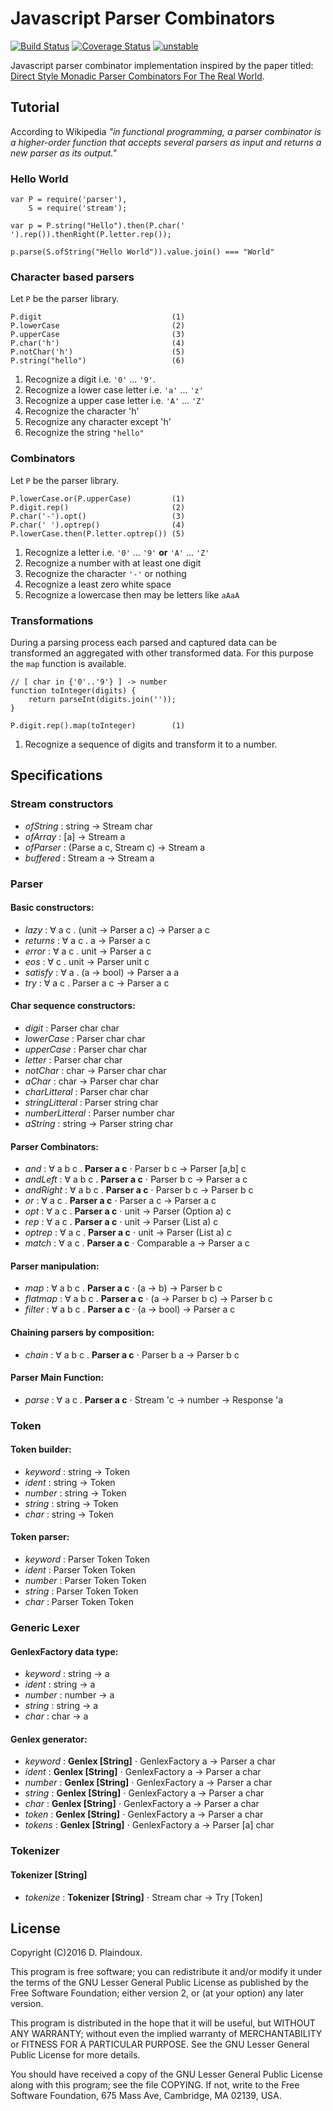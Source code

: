 # Javascript Parser Combinators

[![Build Status](https://travis-ci.org/d-plaindoux/parsec.svg)](https://travis-ci.org/d-plaindoux/parsec) 
[![Coverage Status](https://coveralls.io/repos/d-plaindoux/parsec/badge.png?branch=master)](https://coveralls.io/r/d-plaindoux/parsec?branch=master) 
[![unstable](http://badges.github.io/stability-badges/dist/stable.svg)](http://github.com/badges/stability-badges)

Javascript parser combinator implementation inspired by the paper titled:
[Direct Style Monadic Parser Combinators For The Real World](http://research.microsoft.com/en-us/um/people/daan/download/papers/parsec-paper.pdf).

## Tutorial

According to Wikipedia *"in functional programming, a parser combinator is a 
higher-order function that accepts several parsers as input and returns a new 
parser as its output."* 

### Hello World

```
var P = require('parser'),
    S = require('stream');

var p = P.string("Hello").then(P.char(' ').rep()).thenRight(P.letter.rep());
            
p.parse(S.ofString("Hello World")).value.join() === "World"
```

### Character based parsers

Let `P` be the parser library.

```
P.digit                             (1)
P.lowerCase                         (2)
P.upperCase                         (3)
P.char('h')                         (4)
P.notChar('h')                      (5)
P.string("hello")                   (6)
```

1. Recognize a digit i.e. `'0'` ... `'9'`.
2. Recognize a lower case letter i.e. `'a'` ... `'z'`
3. Recognize a upper case letter i.e. `'A'` ... `'Z'`
4. Recognize the character 'h'
5. Recognize any character except 'h'
6. Recognize the string `"hello"`

### Combinators

Let `P` be the parser library.

```
P.lowerCase.or(P.upperCase)         (1)
P.digit.rep()                       (2)
P.char('-').opt()                   (3)
P.char(' ').optrep()                (4)
P.lowerCase.then(P.letter.optrep()) (5)
```

1. Recognize a letter i.e. `'0'` ... `'9'` **or** `'A'` ... `'Z'`
4. Recognize a number with at least one digit 
3. Recognize the character `'-'` or nothing
4. Recognize a least zero white space
5. Recognize a lowercase then may be letters like `aAaA`

### Transformations

During a parsing process each parsed and captured data can be transformed 
an aggregated with other transformed data. For this purpose the `map` 
function is available.

```
// [ char in {'0'..'9'} ] -> number
function toInteger(digits) {
    return parseInt(digits.join(''));
}

P.digit.rep().map(toInteger)        (1)
```

1. Recognize a sequence of digits and transform it to a number.

## Specifications

### Stream constructors
- *ofString* : string -> Stream char
- *ofArray* : [a] -> Stream a
- *ofParser* : (Parse a c, Stream c) -> Stream a
- *buffered* : Stream a -> Stream a

### Parser

#### Basic constructors:
- *lazy* : &forall; a c . (unit &rarr; Parser a c) &rarr; Parser a c
- *returns* : &forall; a c . a &rarr; Parser a c
- *error* : &forall; a c . unit &rarr; Parser a c
- *eos* : &forall; c . unit &rarr; Parser unit c
- *satisfy* : &forall; a . (a &rarr; bool) &rarr; Parser a a
- *try* : &forall; a c . Parser a c &rarr; Parser a c

#### Char sequence constructors:
- *digit* : Parser char char
- *lowerCase* : Parser char char
- *upperCase* : Parser char char
- *letter* : Parser char char
- *notChar* : char &rarr; Parser char char
- *aChar* : char &rarr; Parser char char
- *charLitteral* : Parser char char
- *stringLitteral* : Parser string char
- *numberLitteral* : Parser number char
- *aString* : string &rarr; Parser string char

#### Parser Combinators:
- *and* : &forall; a b c . **Parser a c** &sdot; Parser b c &rarr; Parser [a,b] c
- *andLeft* : &forall; a b c . **Parser a c** &sdot; Parser b c &rarr; Parser a c
- *andRight* : &forall; a b c . **Parser a c** &sdot; Parser b c &rarr; Parser b c
- *or* : &forall; a c . **Parser a c** &sdot; Parser a c &rarr; Parser a c
- *opt* : &forall; a c . **Parser a c** &sdot; unit &rarr; Parser (Option a) c
- *rep* : &forall; a c . **Parser a c** &sdot; unit &rarr; Parser (List a) c
- *optrep* : &forall; a c . **Parser a c** &sdot; unit &rarr; Parser (List a) c
- *match* : &forall; a c . **Parser a c** &sdot; Comparable a &rarr; Parser a c

#### Parser manipulation:
- *map* : &forall; a b c . **Parser a c** &sdot; (a &rarr; b) &rarr; Parser b c
- *flatmap* : &forall; a b c . **Parser a c** &sdot; (a &rarr; Parser b c) &rarr; Parser b c
- *filter* : &forall; a b c . **Parser a c** &sdot; (a &rarr; bool) &rarr; Parser a c

#### Chaining parsers by composition:
- *chain* : &forall; a b c . **Parser a c** &sdot; Parser b a &rarr; Parser b c

#### Parser Main Function:
- *parse* : &forall; a c . **Parser a c** &sdot; Stream 'c &rarr; number &rarr; Response 'a

### Token

#### Token builder:
- *keyword* : string &rarr; Token 
- *ident* : string &rarr; Token 
- *number* : string &rarr; Token 
- *string* : string &rarr; Token 
- *char* : string &rarr; Token 

#### Token parser:
- *keyword* : Parser Token Token
- *ident* : Parser Token Token
- *number* : Parser Token Token 
- *string* : Parser Token Token 
- *char* : Parser Token Token

### Generic Lexer

#### GenlexFactory data type:
- *keyword* : string &rarr; a
- *ident* : string &rarr; a
- *number* : number &rarr; a
- *string* : string &rarr; a
- *char* : char &rarr; a

#### Genlex generator:
- *keyword* : **Genlex [String]** &sdot; GenlexFactory a &rarr; Parser a char
- *ident* : **Genlex [String]** &sdot; GenlexFactory a &rarr; Parser a char
- *number* : **Genlex [String]** &sdot; GenlexFactory a &rarr; Parser a char
- *string* : **Genlex [String]** &sdot; GenlexFactory a &rarr; Parser a char
- *char* : **Genlex [String]** &sdot; GenlexFactory a &rarr; Parser a char
- *token* : **Genlex [String]** &sdot; GenlexFactory a &rarr; Parser a char
- *tokens* : **Genlex [String]** &sdot; GenlexFactory a &rarr; Parser [a] char

### Tokenizer

#### Tokenizer [String]
- *tokenize* : **Tokenizer [String]** &sdot; Stream char &rarr; Try [Token]

## License

Copyright (C)2016 D. Plaindoux.

This program is  free software; you can redistribute  it and/or modify
it  under the  terms  of  the GNU  Lesser  General  Public License  as
published by  the Free Software  Foundation; either version 2,  or (at
your option) any later version.

This program  is distributed in the  hope that it will  be useful, but
WITHOUT   ANY  WARRANTY;   without  even   the  implied   warranty  of
MERCHANTABILITY  or FITNESS  FOR  A PARTICULAR  PURPOSE.  See the  GNU
Lesser General Public License for more details.

You  should have  received a  copy of  the GNU  Lesser General  Public
License along with  this program; see the file COPYING.  If not, write
to the  Free Software Foundation,  675 Mass Ave, Cambridge,  MA 02139,
USA.




